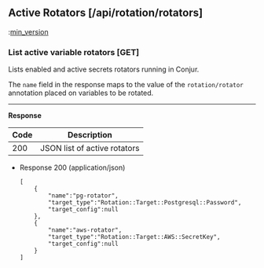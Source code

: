 ## Active Rotators [/api/rotation/rotators]

:[min_version](partials/min_version_4.7.md)

### List active variable rotators [GET]

Lists enabled and active secrets rotators running in Conjur.

The `name` field in the response maps to the value of the
`rotation/rotator` annotation placed on variables to be rotated.

---

**Response**

|Code|Description|
|----|-----------|
|200|JSON list of active rotators|

+ Response 200 (application/json)

    ```
    [
        {
            "name":"pg-rotator",
            "target_type":"Rotation::Target::Postgresql::Password",
            "target_config":null
        },
        {
            "name":"aws-rotator",
            "target_type":"Rotation::Target::AWS::SecretKey",
            "target_config":null
        }
    ]
    ```
